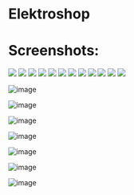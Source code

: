 # Elektroshop


# Screenshots:

<img src="https://user-images.githubusercontent.com/61249196/111186254-21583080-85b3-11eb-97fc-3a0da7ea0e12.png" />
<img src="https://user-images.githubusercontent.com/61249196/111186552-6bd9ad00-85b3-11eb-8dcf-b7ea00ba2942.png" />
<img src="https://user-images.githubusercontent.com/61249196/111186726-9592d400-85b3-11eb-82a3-17592a15038f.png" />
<img src="https://user-images.githubusercontent.com/61249196/111186805-a93e3a80-85b3-11eb-94ed-22db9daf2ba8.png" />
<img src="https://user-images.githubusercontent.com/61249196/111186874-bc510a80-85b3-11eb-8c26-09ffbff03145.png" />
<img src="https://user-images.githubusercontent.com/61249196/111187068-eefb0300-85b3-11eb-9f58-1d8b184e3aaf.png" />
<img src="https://user-images.githubusercontent.com/61249196/111187545-616be300-85b4-11eb-9ab0-e558d95611c2.png" />
<img src="https://user-images.githubusercontent.com/61249196/111187591-6af54b00-85b4-11eb-8fc4-029d944cba12.png" />
<img src="https://user-images.githubusercontent.com/61249196/111187948-d0e1d280-85b4-11eb-9cbd-7e142eed6751.png" />
<img src="https://user-images.githubusercontent.com/61249196/111188014-dfc88500-85b4-11eb-8a3c-9c27c197b39d.png" />
<img src="https://user-images.githubusercontent.com/61249196/111188109-f7077280-85b4-11eb-8412-a0d22b256537.png" />
<img src="https://user-images.githubusercontent.com/61249196/111188161-0981ac00-85b5-11eb-8b70-bad444beed37.png" />

![image](https://user-images.githubusercontent.com/61249196/111188291-333ad300-85b5-11eb-90ef-00d0f57771d1.png)

![image](https://user-images.githubusercontent.com/61249196/111188336-3df56800-85b5-11eb-938c-54458b90ba76.png)

![image](https://user-images.githubusercontent.com/61249196/111188490-62e9db00-85b5-11eb-9b12-221861ce21c7.png)

![image](https://user-images.githubusercontent.com/61249196/111188520-6aa97f80-85b5-11eb-9919-3939154e99ac.png)

![image](https://user-images.githubusercontent.com/61249196/111188593-80b74000-85b5-11eb-8f43-5ccd7860f102.png)

![image](https://user-images.githubusercontent.com/61249196/111188632-8b71d500-85b5-11eb-8f8d-b446a8b6c134.png)

![image](https://user-images.githubusercontent.com/61249196/111188729-a6dce000-85b5-11eb-89b2-977dbad32e4c.png)



